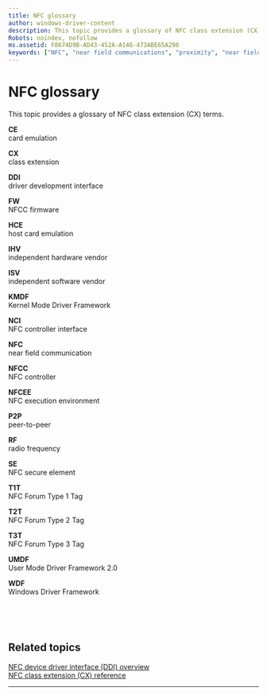```yaml
---
title: NFC glossary
author: windows-driver-content
description: This topic provides a glossary of NFC class extension (CX) terms.
Robots: noindex, nofollow
ms.assetid: F8674D9B-AD43-452A-A146-473ABE65A298
keywords: ["NFC", "near field communications", "proximity", "near field proximity", "NFP"]
---
```


# NFC glossary


This topic provides a glossary of NFC class extension (CX) terms.

<a href="" id="nfpdrivers-glossary"></a>**CE**  
card emulation

<a href="" id="nfpdrivers-cx"></a>**CX**  
class extension

<a href="" id="nfpdrivers-ddi"></a>**DDI**  
driver development interface

<a href="" id="nfpdrivers-fw"></a>**FW**  
NFCC firmware

<a href="" id="nfpdrivers-hce"></a>**HCE**  
host card emulation

<a href="" id="nfpdrivers-ihv"></a>**IHV**  
independent hardware vendor

<a href="" id="nfpdrivers-isv"></a>**ISV**  
independent software vendor

<a href="" id="nfpdrivers-kmdf"></a>**KMDF**  
Kernel Mode Driver Framework

<a href="" id="nfpdrivers-nci"></a>**NCI**  
NFC controller interface

<a href="" id="nfpdrivers-nfc"></a>**NFC**  
near field communication

<a href="" id="nfpdrivers-nfcc"></a>**NFCC**  
NFC controller

<a href="" id="nfpdrivers-nfcee"></a>**NFCEE**  
NFC execution environment

<a href="" id="nfpdrivers-p2p"></a>**P2P**  
peer-to-peer

<a href="" id="nfpdrivers-rf"></a>**RF**  
radio frequency

<a href="" id="nfpdrivers-se"></a>**SE**  
NFC secure element

<a href="" id="nfpdrivers-t1t"></a>**T1T**  
NFC Forum Type 1 Tag

<a href="" id="nfpdrivers-t2t"></a>**T2T**  
NFC Forum Type 2 Tag

<a href="" id="nfpdrivers-t3t"></a>**T3T**  
NFC Forum Type 3 Tag

<a href="" id="nfpdrivers-umdf"></a>**UMDF**  
User Mode Driver Framework 2.0

<a href="" id="nfpdrivers-wdf"></a>**WDF**  
Windows Driver Framework

 

 
## Related topics
[NFC device driver interface (DDI) overview](https://msdn.microsoft.com/library/windows/hardware/mt715815)  
[NFC class extension (CX) reference](https://msdn.microsoft.com/library/windows/hardware/dn905536)  

------------------
